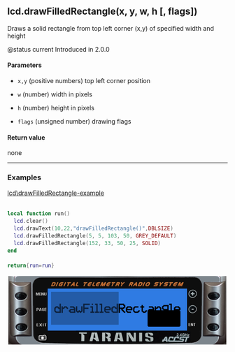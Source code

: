 <!-- This file was generated by the script. Do not edit it, any changes will be lost! -->

## lcd.drawFilledRectangle(x, y, w, h [, flags])



Draws a solid rectangle from top left corner (x,y) of specified width and height 

@status current Introduced in 2.0.0


#### Parameters

* `x,y` (positive numbers) top left corner position

* `w` (number) width in pixels

* `h` (number) height in pixels

* `flags` (unsigned number) drawing flags



#### Return value

none



---

### Examples

<a class="dlbtn" href="https://raw.githubusercontent.com/opentx/lua-reference-guide/master/lcd/drawFilledRectangle-example.lua">lcd\drawFilledRectangle-example</a>

```lua

local function run()
  lcd.clear()
  lcd.drawText(10,22,"drawFilledRectangle()",DBLSIZE)
  lcd.drawFilledRectangle(5, 5, 103, 50, GREY_DEFAULT)
  lcd.drawFilledRectangle(152, 33, 50, 25, SOLID)
end

return{run=run}
```

![](drawFilledRectangle-example.png)

